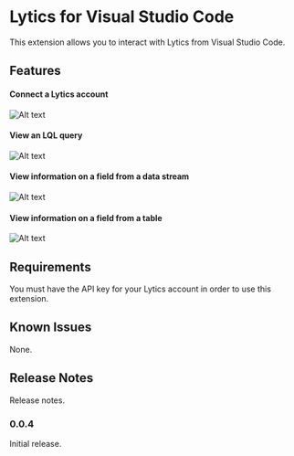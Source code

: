 # Lytics for Visual Studio Code

This extension allows you to interact with Lytics from Visual Studio Code.

## Features

#### Connect a Lytics account 

![Alt text](https://github.com/lytics/vscode-lytics/blob/master/images/01-accounts.gif?raw=true "accounts")

#### View an LQL query

![Alt text](https://github.com/lytics/vscode-lytics/blob/master/images/02-queries.gif?raw=true "queries")

#### View information on a field from a data stream

![Alt text](https://github.com/lytics/vscode-lytics/blob/master/images/03-streams.gif?raw=true "data streams")

#### View information on a field from a table

![Alt text](https://github.com/lytics/vscode-lytics/blob/master/images/04-tables.gif?raw=true "tables")

## Requirements

You must have the API key for your Lytics account in order to use this extension.

## Known Issues

None.

## Release Notes

Release notes.

### 0.0.4

Initial release.